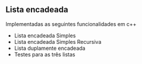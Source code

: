 ## Lista encadeada

Implementadas as seguintes funcionalidades em c++

- Lista encadeada Simples
- Lista encadeada Simples Recursiva
- Lista duplamente encadeada
- Testes para as três listas
